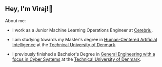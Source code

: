 ## Hey, I'm Viraj!👋 

About me:

- I work as a Junior Machine Learning Operations Engineer at [Cerebriu](https://www.cerebriu.com/).
  
- I am studying towards my Master's degree in [Human-Centered Artificial Intelligence](https://www.dtu.dk/english/education/graduate/msc-programmes/human-centered-artificial-intelligence) at the [Technical University of Denmark](https://www.dtu.dk/english/).
  
- I previously finished a Bachelor's Degree in [General Engineering with a focus in Cyber Systems](https://www.dtu.dk/english/education/undergraduate/general-engineering) at the [Technical University of Denmark](https://www.dtu.dk/english/).
